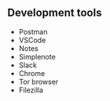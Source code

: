 ## Development tools

- Postman
- VSCode
- Notes
- Simplenote
- Slack
- Chrome
- Tor browser
- Filezilla
